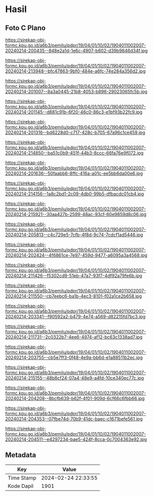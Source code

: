 # Hasil

## Foto C Plano

https://sirekap-obj-formc.kpu.go.id/a6b3/pemilu/pdpr/19/04/01/10/02/1904011002007-20240214-200435--848e2a1d-1e6c-4907-b602-d39b9846d34f.jpg

https://sirekap-obj-formc.kpu.go.id/a6b3/pemilu/pdpr/19/04/01/10/02/1904011002007-20240214-213948--bfc47863-9bf0-484e-a6fc-74e284a356d2.jpg

https://sirekap-obj-formc.kpu.go.id/a6b3/pemilu/pdpr/19/04/01/10/02/1904011002007-20240214-201007--8a3a0445-21b8-4053-b896-29023065fc5b.jpg

https://sirekap-obj-formc.kpu.go.id/a6b3/pemilu/pdpr/19/04/01/10/02/1904011002007-20240214-201145--d881c91b-6f20-46c0-86c3-e1bf93b22fc9.jpg

https://sirekap-obj-formc.kpu.go.id/a6b3/pemilu/pdpr/19/04/01/10/02/1904011002007-20240214-201316--bd6228d0-c717-428c-b705-67a96c1ce459.jpg

https://sirekap-obj-formc.kpu.go.id/a6b3/pemilu/pdpr/19/04/01/10/02/1904011002007-20240214-214850--ba51c0b9-451f-44b3-8ccc-66fa76e9f072.jpg

https://sirekap-obj-formc.kpu.go.id/a6b3/pemilu/pdpr/19/04/01/10/02/1904011002007-20240214-201636--50faabb6-8ffc-416a-a01c-ee5bb6da00e6.jpg

https://sirekap-obj-formc.kpu.go.id/a6b3/pemilu/pdpr/19/04/01/10/02/1904011002007-20240214-214156--1a8c2bd1-2c09-4db0-99b5-dfbacdc01cb4.jpg

https://sirekap-obj-formc.kpu.go.id/a6b3/pemilu/pdpr/19/04/01/10/02/1904011002007-20240214-215921--30aa427b-2599-48ac-93cf-60e9859d8c06.jpg

https://sirekap-obj-formc.kpu.go.id/a6b3/pemilu/pdpr/19/04/01/10/02/1904011002007-20240214-205813--c4c729e5-7cfb-4f8d-9c74-7cdcf1ad5446.jpg

https://sirekap-obj-formc.kpu.go.id/a6b3/pemilu/pdpr/19/04/01/10/02/1904011002007-20240214-202424--4f6861ce-7e97-459d-9477-a6095a3a4568.jpg

https://sirekap-obj-formc.kpu.go.id/a6b3/pemilu/pdpr/19/04/01/10/02/1904011002007-20240214-211426--f5302cd9-51eb-47a7-93f7-4df92a79fe6b.jpg

https://sirekap-obj-formc.kpu.go.id/a6b3/pemilu/pdpr/19/04/01/10/02/1904011002007-20240214-211550--cb7eebc6-ba1b-4ec3-8101-f02a1ce2b658.jpg

https://sirekap-obj-formc.kpu.go.id/a6b3/pemilu/pdpr/19/04/01/10/02/1904011002007-20240214-203341--f90592a2-b479-4e74-a569-d82215fd7bc3.jpg

https://sirekap-obj-formc.kpu.go.id/a6b3/pemilu/pdpr/19/04/01/10/02/1904011002007-20240214-211731--2c0322b7-4ee6-4974-af12-bc63c1338ad7.jpg

https://sirekap-obj-formc.kpu.go.id/a6b3/pemilu/pdpr/19/04/01/10/02/1904011002007-20240214-203755--cb5e7ff3-0f48-4e9a-bb6d-e1a88511b2ec.jpg

https://sirekap-obj-formc.kpu.go.id/a6b3/pemilu/pdpr/19/04/01/10/02/1904011002007-20240214-215155--48b8cf24-07a4-48e9-a4fd-10ce340ec77c.jpg

https://sirekap-obj-formc.kpu.go.id/a6b3/pemilu/pdpr/19/04/01/10/02/1904011002007-20240214-204208--8bcfb639-b62f-4f01-909d-6cf66c6fbb66.jpg

https://sirekap-obj-formc.kpu.go.id/a6b3/pemilu/pdpr/19/04/01/10/02/1904011002007-20240214-204353--07fbe74d-70b9-41dc-baec-c1671befe561.jpg

https://sirekap-obj-formc.kpu.go.id/a6b3/pemilu/pdpr/19/04/01/10/02/1904011002007-20240214-204511--e4297234-bae5-424f-8cca-0c7004363e92.jpg


## Metadata

| Key        | Value               |
| ---------- | ------------------- |
| Time Stamp | 2024-02-24 22:33:55 |
| Kode Dapil | 1901                |



